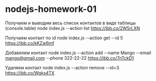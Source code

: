 # nodejs-homework-01

Получаем и выводим весь список контактов в виде таблицы (console.table)
node index.js --action list https://ibb.co/2W5rLXN

Получаем контакт по id
node index.js --action get --id 5 https://ibb.co/kKZw6mf

Добавялем контакт
node index.js --action add --name Mango --email mango@gmail.com --phone 322-22-22 https://ibb.co/7nTckD1

Удаляем контакт
node index.js --action remove --id=3 https://ibb.co/Wgks4TX
